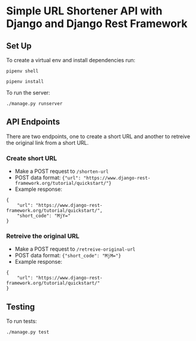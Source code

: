 # Simple URL Shortener API with Django and Django Rest Framework

## Set Up

To create a virtual env and install dependencies run:

`pipenv shell`

`pipenv install`

To run the server:

`./manage.py runserver`

## API Endpoints

There are two endpoints, one to create a short URL and another to retreive the original link from a short URL.

### Create short URL

- Make a POST request to `/shorten-url`
- POST data format: `{"url": "https://www.django-rest-framework.org/tutorial/quickstart/"}`
- Example response:

```
{
    "url": "https://www.django-rest-framework.org/tutorial/quickstart/",
    "short_code": "MjY="
}
```

### Retreive the original URL

- Make a POST request to `/retreive-original-url`
- POST data format: `{"short_code": "MjM="}`
- Example response:

```
{
    "url": "https://www.django-rest-framework.org/tutorial/quickstart/"
}
```

## Testing

To run tests:

`./manage.py test`
